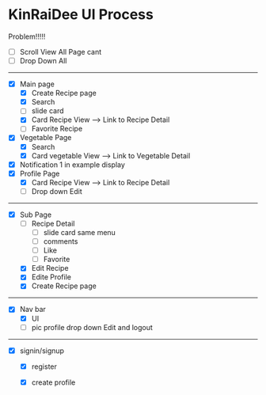 # KinRaiDee UI Process
Problem!!!!!
- [ ] Scroll View All Page cant
- [ ] Drop Down All
----------------------------------------------
- [x] Main page
  - [x] Create Recipe page
  - [x] Search
  - [ ] slide card
  - [x] Card Recipe View --> Link to Recipe Detail
  - [ ] Favorite Recipe
- [x] Vegetable Page
  - [x] Search
  - [x] Card vegetable View --> Link to Vegetable Detail
- [x] Notification 1 in example display
- [x] Profile Page
  - [x] Card Recipe View --> Link to Recipe Detail
   - [ ] Drop down Edit
----------------------------------------------
- [x] Sub Page
  - [ ] Recipe Detail
    - [ ] slide card same menu
    - [ ] comments
    - [ ] Like
    - [ ] Favorite
  - [x] Edit Recipe
  - [x] Edite Profile
  - [x] Create Recipe page
----------------------------------------------
- [x] Nav bar
  - [x] UI
  - [ ] pic profile drop down Edit and logout
----------------------------------------------
- [x] signin/signup
  - [x] register
  - [x] create profile

